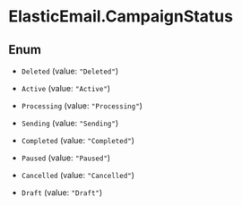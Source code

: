 # ElasticEmail.CampaignStatus

## Enum


* `Deleted` (value: `"Deleted"`)

* `Active` (value: `"Active"`)

* `Processing` (value: `"Processing"`)

* `Sending` (value: `"Sending"`)

* `Completed` (value: `"Completed"`)

* `Paused` (value: `"Paused"`)

* `Cancelled` (value: `"Cancelled"`)

* `Draft` (value: `"Draft"`)


